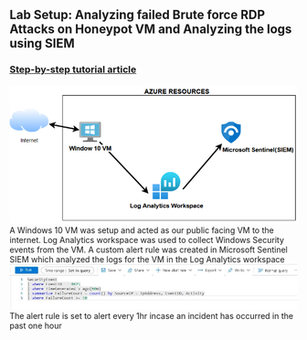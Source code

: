 ## Lab Setup: Analyzing failed Brute force RDP Attacks on Honeypot VM and Analyzing the logs using SIEM
### [Step-by-step tutorial article](https://medium.com/@okeyopaul/creating-a-honeypot-windows-10-virtual-machine-and-analyzing-the-logs-using-microsoft-sentinel-985b57979c41#5258)
<img src="https://github.com/paulokeyo/failedRDPAttacks/blob/main/assets/Azure%20resources.png?raw=true"/>
A Windows 10 VM was setup and acted as our public facing VM to the internet. Log Analytics workspace was used to collect Windows Security events from the VM. A custom alert rule was created in Microsoft Sentinel SIEM which analyzed the logs for the VM in the Log Analytics workspace  
<img src="https://github.com/paulokeyo/failedRDPAttacks/blob/main/assets/SIEM%20alert%20rule.jpg?raw=true"/>
The alert rule is set to alert every 1hr incase an incident has occurred in the past one hour
